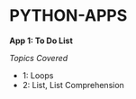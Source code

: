 # PYTHON-APPS

**App 1: To Do List** <br>

*Topics Covered*
   * 1: Loops
   * 2: List, List Comprehension

